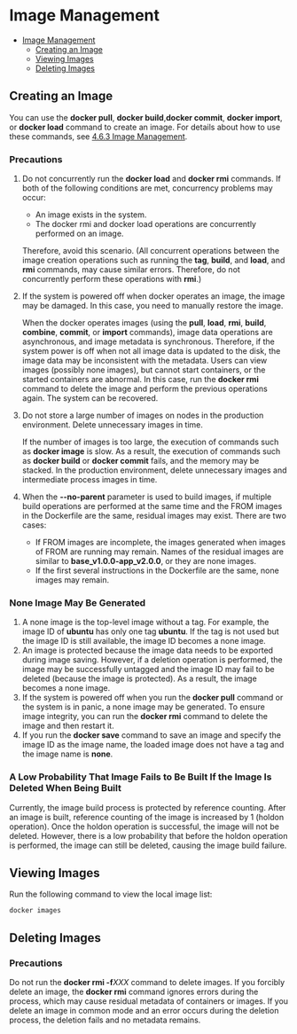 # Image Management

- [Image Management](#image-management)
    - [Creating an Image](#creating-an-image)
    - [Viewing Images](#viewing-images)
    - [Deleting Images](#deleting-images)

## Creating an Image

You can use the  **docker pull**,  **docker build**,**docker commit**,  **docker import**, or  **docker load**  command to create an image. For details about how to use these commands, see  [4.6.3 Image Management](./image_management_2.md).

### Precautions

1. Do not concurrently run the  **docker load**  and  **docker rmi**  commands. If both of the following conditions are met, concurrency problems may occur:

    - An image exists in the system.
    - The docker rmi and docker load operations are concurrently performed on an image.

    Therefore, avoid this scenario. \(All concurrent operations between the image creation operations such as running the  **tag**,  **build**, and  **load**, and  **rmi**  commands, may cause similar errors. Therefore, do not concurrently perform these operations with  **rmi**.\)

2. If the system is powered off when docker operates an image, the image may be damaged. In this case, you need to manually restore the image.

    When the docker operates images \(using the  **pull**,  **load**,  **rmi**,  **build**,  **combine**,  **commit**, or  **import**  commands\), image data operations are asynchronous, and image metadata is synchronous. Therefore, if the system power is off when not all image data is updated to the disk, the image data may be inconsistent with the metadata. Users can view images \(possibly none images\), but cannot start containers, or the started containers are abnormal. In this case, run the  **docker rmi**  command to delete the image and perform the previous operations again. The system can be recovered.

3. Do not store a large number of images on nodes in the production environment. Delete unnecessary images in time.

    If the number of images is too large, the execution of commands such as  **docker image**  is slow. As a result, the execution of commands such as  **docker build**  or  **docker commit**  fails, and the memory may be stacked. In the production environment, delete unnecessary images and intermediate process images in time.

4. When the  **--no-parent**  parameter is used to build images, if multiple build operations are performed at the same time and the FROM images in the Dockerfile are the same, residual images may exist. There are two cases:
    - If FROM images are incomplete, the images generated when images of FROM are running may remain. Names of the residual images are similar to  **base\_v1.0.0-app\_v2.0.0**, or they are none images.
    - If the first several instructions in the Dockerfile are the same, none images may remain.

### None Image May Be Generated

1. A none image is the top-level image without a tag. For example, the image ID of  **ubuntu**  has only one tag  **ubuntu**. If the tag is not used but the image ID is still available, the image ID becomes a none image.
2. An image is protected because the image data needs to be exported during image saving. However, if a deletion operation is performed, the image may be successfully untagged and the image ID may fail to be deleted \(because the image is protected\). As a result, the image becomes a none image.
3. If the system is powered off when you run the  **docker pull**  command or the system is in panic, a none image may be generated. To ensure image integrity, you can run the  **docker rmi**  command to delete the image and then restart it.
4. If you run the  **docker save**  command to save an image and specify the image ID as the image name, the loaded image does not have a tag and the image name is  **none**.

### A Low Probability That Image Fails to Be Built If the Image Is Deleted When Being Built

Currently, the image build process is protected by reference counting. After an image is built, reference counting of the image is increased by 1 \(holdon operation\). Once the holdon operation is successful, the image will not be deleted. However, there is a low probability that before the holdon operation is performed, the image can still be deleted, causing the image build failure.

## Viewing Images

Run the following command to view the local image list:

```shell
docker images
```

## Deleting Images

### Precautions

Do not run the  **docker rmi -f**_XXX_  command to delete images. If you forcibly delete an image, the  **docker rmi**  command ignores errors during the process, which may cause residual metadata of containers or images. If you delete an image in common mode and an error occurs during the deletion process, the deletion fails and no metadata remains.
